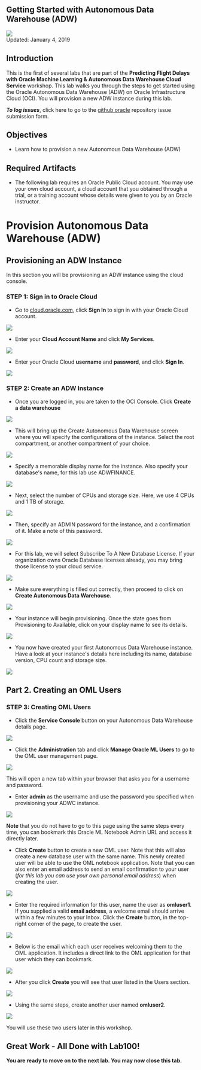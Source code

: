 Getting Started with Autonomous Data Warehouse (ADW)
----------------------------------------------------------------------------

![](images/100/Picture100-lab.png)  
Updated: January 4, 2019

## **Introduction**

This is the first of several labs that are part of the **Predicting Flight Delays with Oracle Machine Learning & Autonomous Data Warehouse Cloud Service** workshop. This lab walks you through the steps to get started using the Oracle Autonomous Data Warehouse (ADW) on Oracle Infrastructure Cloud (OCI). You will provision a new ADW instance during this lab. 

**_To log issues_**, click here to go to the [github oracle](https://github.com/oracle/learning-library/issues/new) repository issue submission form.

## Objectives
-   Learn how to provision a new Autonomous Data Warehouse (ADW) 

## Required Artifacts
-   The following lab requires an Oracle Public Cloud account. You may use your own cloud account, a cloud account that you obtained through a trial, or a training account whose details were given to you by an Oracle instructor.

# Provision Autonomous Data Warehouse (ADW)

## Provisioning an ADW Instance


In this section you will be provisioning an ADW instance using the cloud console.


### **STEP 1: Sign in to Oracle Cloud**

-   Go to [cloud.oracle.com](https://cloud.oracle.com), click **Sign In** to sign in with your Oracle Cloud account.

![](./images/100/Picture100-2.png)

-   Enter your **Cloud Account Name** and click **My Services**.

![](./images/100/Picture100-3.jpg)

-   Enter your Oracle Cloud **username** and **password**, and click **Sign In**.

![](./images/100/Picture100-4.png)

### **STEP 2: Create an ADW Instance**

-   Once you are logged in, you are taken to the OCI Console. Click **Create a data warehouse**

![](images/LabGuide100-4797549d.png)

-  This will bring up the Create Autonomous Data Warehouse screen where you will specify the configurations of the instance. Select the root compartment, or another compartment of your choice.

![](./images/100/Picture100-26.jpg)

-  Specify a memorable display name for the instance. Also specify your database's name, for this lab use ADWFINANCE.

![](./images/100/Picture100-27.jpeg)

-  Next, select the number of CPUs and storage size. Here, we use 4 CPUs and 1 TB of storage.

![](./images/100/Picture100-28.jpeg)

-  Then, specify an ADMIN password for the instance, and a confirmation of it. Make a note of this password.

![](./images/100/Picture100-29.jpeg)

-  For this lab, we will select Subscribe To A New Database License. If your organization owns Oracle Database licenses already, you may bring those license to your cloud service.

![](./images/100/Picture100-37.JPG)

-  Make sure everything is filled out correctly, then proceed to click on **Create Autonomous Data Warehouse**.

![](./images/100/Picture100-31.jpeg)

-  Your instance will begin provisioning. Once the state goes from Provisioning to Available, click on your display name to see its details.

![](./images/100/Picture100-32.jpeg)

-  You now have created your first Autonomous Data Warehouse instance. Have a look at your instance's details here including its name, database version, CPU count and storage size.

![](./images/100/Picture100-38.JPG)





## Part 2. Creating an OML Users


### **STEP 3: Creating OML Users**

- Click the **Service Console** button on your Autonomous Data Warehouse details page.

![](images/LabGuide100-2ba02578.png)

- Click the **Administration** tab and click **Manage Oracle ML Users** to go to the OML user management page.

![](images/LabGuide100-18cd319d.png)

This will open a new tab within your browser that asks you for a username and password.

-   Enter **admin** as the username and use the password you specified when provisioning your ADWC instance.

![](./images/100/Picture700-4.png)

**Note** that you do not have to go to this page using the same steps every time, you can bookmark this Oracle ML Notebook Admin URL and access it directly later.

-   Click **Create** button to create a new OML user. Note that this will also create a new database user with the same name. This newly created user will be able to use the OML notebook application. Note that you can also enter an email address to send an email confirmation to your user (*for this lab you can use your own personal email address*) when creating the user.

![](./images/100/Picture700-5.png)

-   Enter the required information for this user, name the user as **omluser1**. If you supplied a valid **email address**, a welcome email should arrive within a few minutes to your Inbox. Click the **Create** button, in the top-right corner of the page, to create the user.

![](./images/100/Picture700-7.png)

-   Below is the email which each user receives welcoming them to the OML application. It includes a direct link to the OML application
for that user which they can bookmark.

![](./images/100/Picture700-8.png)

-   After you click **Create** you will see that user listed in the Users section.

![](./images/100/Picture700-9.png)

-   Using the same steps, create another user named **omluser2**.

![](./images/100/Picture700-10.png)

You will use these two users later in this workshop.



## Great Work - All Done with Lab100!
**You are ready to move on to the next lab. You may now close this tab.**
